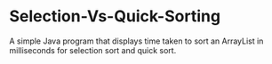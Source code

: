# Selection-Vs-Quick-Sorting
A simple Java program that displays time taken to sort an ArrayList in milliseconds for selection sort and quick sort.
